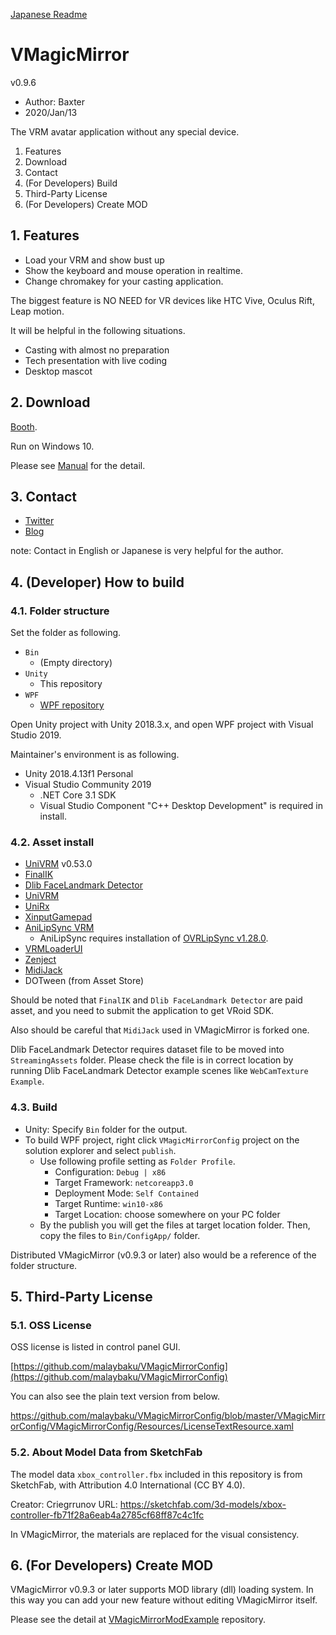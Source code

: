 
[Japanese Readme](https://github.com/malaybaku/VMagicMirror/blob/master/README.md)

# VMagicMirror

v0.9.6

* Author: Baxter
* 2020/Jan/13

The VRM avatar application without any special device.

1. Features
2. Download
3. Contact
4. (For Developers) Build
5. Third-Party License
6. (For Developers) Create MOD

## 1. Features

* Load your VRM and show bust up 
* Show the keyboard and mouse operation in realtime.
* Change chromakey for your casting application.

The biggest feature is NO NEED for VR devices like HTC Vive, Oculus Rift, Leap motion.

It will be helpful in the following situations.

* Casting with almost no preparation
* Tech presentation with live coding
* Desktop mascot

## 2. Download

[Booth](https://booth.pm/en/items/1272298).

Run on Windows 10.

Please see [Manual](https://malaybaku.github.io/VMagicMirror/) for the detail.

## 3. Contact

* [Twitter](https://twitter.com/baku_dreameater)
* [Blog](https://www.baku-dreameater.net/)

note: Contact in English or Japanese is very helpful for the author.

## 4. (Developer) How to build

### 4.1. Folder structure

Set the folder as following.

+ `Bin`
    + (Empty directory)
+ `Unity`
    + This repository
+ `WPF`
    + [WPF repository](https://github.com/malaybaku/VMAgicMirrorConfig)

Open Unity project with Unity 2018.3.x, and open WPF project with Visual Studio 2019.

Maintainer's environment is as following.

* Unity 2018.4.13f1 Personal
* Visual Studio Community 2019
    * .NET Core 3.1 SDK
    * Visual Studio Component "C++ Desktop Development" is required in install.

### 4.2. Asset install

* [UniVRM](https://dwango.github.io/vrm/) v0.53.0
* [FinalIK](https://assetstore.unity.com/packages/tools/animation/final-ik-14290)
* [Dlib FaceLandmark Detector](https://assetstore.unity.com/packages/tools/integration/dlib-facelandmark-detector-64314)
* [UniVRM](https://dwango.github.io/vrm/)
* [UniRx](https://github.com/neuecc/UniRx)
* [XinputGamepad](https://github.com/kaikikazu/XinputGamePad)
* [AniLipSync VRM](https://github.com/sh-akira/AniLipSync-VRM)
    + AniLipSync requires installation of [OVRLipSync v1.28.0](https://developer.oculus.com/downloads/package/oculus-lipsync-unity/1.28.0/).
* [VRMLoaderUI](https://github.com/m2wasabi/VRMLoaderUI)
* [Zenject](https://github.com/svermeulen/Extenject)
* [MidiJack](https://github.com/malaybaku/MidiJack)
* DOTween (from Asset Store)

Should be noted that `FinalIK` and `Dlib FaceLandmark Detector` are paid asset, and you need to submit the application to get VRoid SDK.

Also should be careful that `MidiJack` used in VMagicMirror is forked one.

Dlib FaceLandmark Detector requires dataset file to be moved into `StreamingAssets` folder. Please check the file is in correct location by running Dlib FaceLandmark Detector example scenes like `WebCamTexture Example`.

### 4.3. Build

* Unity: Specify `Bin` folder for the output.
* To build WPF project, right click `VMagicMirrorConfig` project on the solution explorer and select `publish`.
    - Use following profile setting as `Folder Profile`.
        - Configuration: `Debug | x86`
        - Target Framework: `netcoreapp3.0`
        - Deployment Mode: `Self Contained`
        - Target Runtime: `win10-x86`
        - Target Location: choose somewhere on your PC folder
    - By the publish you will get the files at target location folder. Then, copy the files to `Bin/ConfigApp/` folder.

Distributed VMagicMirror (v0.9.3 or later) also would be a reference of the folder structure.

## 5. Third-Party License

### 5.1. OSS License

OSS license is listed in control panel GUI.

[https://github.com/malaybaku/VMagicMirrorConfig](https://github.com/malaybaku/VMagicMirrorConfig)

You can also see the plain text version from below.

https://github.com/malaybaku/VMagicMirrorConfig/blob/master/VMagicMirrorConfig/VMagicMirrorConfig/Resources/LicenseTextResource.xaml


### 5.2. About Model Data from SketchFab

The model data `xbox_controller.fbx` included in this repository is from SketchFab, with Attribution 4.0 International (CC BY 4.0).

Creator: Criegrrunov
URL: https://sketchfab.com/3d-models/xbox-controller-fb71f28a6eab4a2785cf68ff87c4c1fc

In VMagicMirror, the materials are replaced for the visual consistency.


## 6. (For Developers) Create MOD

VMagicMirror v0.9.3 or later supports MOD library (dll) loading system. In this way you can add your new feature without editing VMagicMirror itself.

Please see the detail at [VMagicMirrorModExample](https://github.com/malaybaku/VMagicMirrorModExample) repository.

